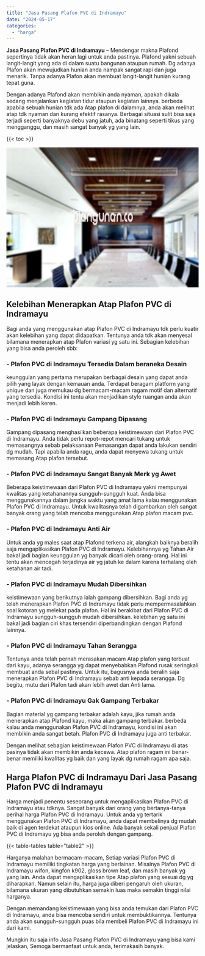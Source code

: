 ```yaml
---
title: "Jasa Pasang Plafon PVC di Indramayu"
date: "2024-05-17"
categories: 
  - "harga"
---
```


**Jasa Pasang Plafon PVC di Indramayu** – Mendengar makna Plafond sepertinya tidak akan heran lagi untuk anda pastinya. Plafond yakni sebuah langit-langit yang ada di dalam suatu bangunan ataupun rumah. Dg adanya Plafon akan mewujudkan hunian anda nampak sangat rapi dan juga menarik. Tanpa adanya Plafon akan membuat langit-langit hunian kurang tepat guna.

Dengan adanya Plafond akan membikin anda nyaman, apakah dikala sedang menjalankan kegiatan tidur ataupun kegiatan lainnya. berbeda apabila sebuah hunian tdk ada Atap plafon di dalamnya, anda akan melihat atap tdk nyaman dan kurang efektif rasanya. Berbagai situasi sulit bisa saja terjadi seperti banyaknya debu yang jatuh, ada binatang seperti tikus yang mengganggu, dan masih sangat banyak yg yang lain.

{{< toc >}}

![Jasa Pasang Plafon PVC di Indramayu](/images/flafond-pvc-murah13.png)

## Kelebihan Menerapkan Atap Plafon PVC di Indramayu

Bagi anda yang menggunakan atap Plafon PVC di Indramayu tdk perlu kuatir akan kelebihan yang dapat didapatkan. Tentunya anda tdk akan menyesal bilamana menerapkan atap Plafon variasi yg satu ini. Sebagian kelebihan yang bisa anda peroleh sbb:

### \- Plafon PVC di Indramayu Tersedia Dalam beraneka Desain

keunggulan yang pertama merupakan berbagai desain yang dapat anda pilih yang layak dengan kemauan anda. Terdapat beragam platform yang unique dan juga memukau dg bermacam-macam ragam motif dan alternatif yang tersedia. Kondisi ini tentu akan menjadikan style ruangan anda akan menjadi lebih keren.

### \- Plafon PVC di Indramayu Gampang Dipasang

Gampang dipasang menghasilkan beberapa keistimewaan dari Plafon PVC di Indramayu. Anda tidak perlu repot-repot mencari tukang untuk memasangnya sebab pelaksanaan Pemasangan dapat anda lakukan sendiri dg mudah. Tapi apabila anda ragu, anda dapat menyewa tukang untuk memasang Atap plafon tersebut.

### \- Plafon PVC di Indramayu Sangat Banyak Merk yg Awet

Beberapa keistimewaan dari Plafon PVC di Indramayu yakni mempunyai kwalitas yang ketahanannya sungguh-sungguh kuat. Anda bisa menggunakannya dalam jangka waktu yang amat lama kalau menggunakan Plafon PVC di Indramayu. Untuk kwalitasnya telah digambarkan oleh sangat banyak orang yang telah mencoba menggunakan Atap plafon macam pvc.

### \- Plafon PVC di Indramayu Anti Air

Untuk anda yg males saat atap Plafond terkena air, alangkah baiknya beralih saja mengaplikasikan Plafon PVC di Indramayu. Kelebihannya yg Tahan Air bakal jadi bagian keunggulan yg banyak dicari oleh orang-orang. Hal ini tentu akan mencegah terjadinya air yg jatuh ke dalam karena terhalang oleh ketahanan air tadi.

### \- Plafon PVC di Indramayu Mudah Dibersihkan

keistimewaan yang berikutnya ialah gampang dibersihkan. Bagi anda yg telah menerapkan Plafon PVC di Indramayu tidak perlu mempermasalahkan soal kotoran yg melekat pada plafon. Hal ini berakibat dari Plafon PVC di Indramayu sungguh-sungguh mudah dibersihkan. kelebihan yg satu ini bakal jadi bagian ciri khas tersendiri diperbandingkan dengan Plafond lainnya.

### \- Plafon PVC di Indramayu Tahan Serangga

Tentunya anda telah pernah merasakan macam Atap plafon yang terbuat dari kayu, adanya serangga yg dapat menyebabkan Plafond rusak seringkali membuat anda sebal pastinya. Untuk itu, bagusnya anda beralih saja menerapkan Plafon PVC di Indramayu sebab anti kepada serangga. Dg begitu, mutu dari Plafon tadi akan lebih awet dan Anti lama.

### \- Plafon PVC di Indramayu Gak Gampang Terbakar

Bagian material yg gampang terbakar adalah kayu, jika rumah anda menerapkan atap Plafond kayu, maka akan gampang terbakar. berbeda kalau anda menggunakan Plafon PVC di Indramayu, kondisi ini akan membikin anda sangat betah. Plafon PVC di Indramayu juga anti terbakar.

Dengan melihat sebagian keistimewaan Plafon PVC di Indramayu di atas pasinya tidak akan membikin anda kecewa. Atap plafon ragam ini benar-benar memiliki kwalitas yg baik dan yang layak dg rumah ragam apa saja.

## Harga Plafon PVC di Indramayu Dari Jasa Pasang Plafon PVC di Indramayu

Harga menjadi penentu seseorang untuk mengaplikasikan Plafon PVC di Indramayu atau tdknya. Sangat banyak dari orang yang bertanya-tanya perihal harga Plafon PVC di Indramayu. Untuk anda yg tertarik menggunakan Plafon PVC di Indramayu, anda dapat membelinya dg mudah baik di agen terdekat ataupun kios online. Ada banyak sekali penjual Plafon PVC di Indramayu yg bisa anda peroleh dengan gampang.

{{< table-tables table="table2" >}}

Harganya malahan bermacam-macam, Setiap variasi Plafon PVC di Indramayu memiliki tingkatan harga yang berlainan. Misalnya Plafon PVC di Indramayu wifon, kingfon k902, gloss brown leaf, dan masih banyak yg yang lain. Anda dapat mengaplikasikan tipe Atap plafon yang sesuai dg yg diharapkan. Namun selain itu, harga juga diberi pengaruh oleh ukuran, bilamana ukuran yang dibutuhkan semakin luas maka semakin tinggi nilai harganya.

Dengan memandang keistimewaan yang bisa anda temukan dari Plafon PVC di Indramayu, anda bisa mencoba sendiri untuk membuktikannya. Tentunya anda akan sungguh-sungguh puas bila membeli Plafon PVC di Indramayu ini dari kami.

Mungkin itu saja info Jasa Pasang Plafon PVC di Indramayu yang bisa kami jelaskan, Semoga bermanfaat untuk anda, terimakasih banyak.
